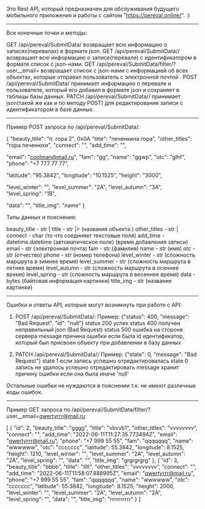 
Это Rest API, который предназначен для обслуживания будущего мобильного приложения и работы с сайтом  "https://pereval.online/". :)

---------------------------------------------------------------------------------------------------------------------------------------------------------------------------------

Все конечные точки и методы:

GET /api/pereval/SubmitData/ возвращает всю информацию о записях(перевалах) в формате json.
GET /api/pereval/SubmitData/<id>/ возвращает всю информацию о записе(перевале) с идентификатором <id> в формате список с json-нами.
GET /api/pereval/SubmitData/filter/?user__email=<email> возвращает список с json-нами с информацией об всех объектах, которые отправил пользователь с электронной почтой <email>.
POST /api/pereval/SubmitData/ принимает информацию о перевале и пользователе, который его добавил в формате json и сохраняет в таблицы базы данных.
PATCH /api/pereval/SubmitData/<id>/ принимает json(такой же как и по методу POST) для редактирования записи с идентификатором <id> в базе данных.

---------------------------------------------------------------------------------------------------------------------------------------------------------------------------------

Пример POST запроса по /api/pereval/SubmitData/:

{
  "beauty_title": "п. гора 2", 0x0A
  "title": "печенкина гора",
  "other_titles": "гора печенюхи",
  "connect": "",
  "add_time": "",

  "email": "coolman@mail.ru",
  "fam": "gg",
  "name": "ggwp",
  "otc": "glhf",
  "phone": "+7 777 77 77",

  "latitude": "95.3842",
  "longitude": "10.1525",
  "height": "3000",

  "level_winter": "",
  "level_summer": "2А",
  "level_autumn": "3А",
  "level_spring": "1B",

  "data": "",
  "title_img": "name"
}

Типы данных и пояснения:

beauty_title - str |
title - str        |> (названия объекта.)
other_titles - str |
connect - char (то что соединяет текстовые поля)
add_time - datetime.datetime (автоматическое поле) (время добавления записи)
email - str (электронная почта)
fam - str (фамилия)
name - str (имя)
otc - str (отчество)
phone - str (номер телефона)
level_winter - str (сложность маршрута в зимнее время)
level_summer - str (сложность маршрута в летнее время)
level_autumn - str (сложность маршрута в осеннее время)
level_spring - str (сложность маршрута в весеннее время)
data - bytes (байтовая информация картинки)
title_img - str (название картинки)

---------------------------------------------------------------------------------------------------------------------------------------------------------------------------------

Ошибки и ответы API, которые могут возникнуть при работе с API:

1. POST /api/pereval/SubmitData/:
Пример: {"status": 400, "message": "Bad Request", "id": "null"}
status 200 успех
status 400 получен неправильный json (Bad Request)
status 500 ошибка на стороне сервера
message причина ошибки если была
id идентификатор, который был присвоен объекту при добавлении в базу данных

2. PATCH /api/pereval/SubmitData/<id>/
Пример: {"state": 0, "message": "Bad Request"}
state 1 если запись успешно отредактировалась
state 0 запись не удалось успешно отредактировать
message хранит причину ошибки если она была иначе 'null'

Остальные ошибки не нуждаются в пояснении т.к. не имеют различные коды ошибок.


---------------------------------------------------------------------------------------------------------------------------------------------------------------------------------

Пример GET запроса по /api/pereval/SubmitData/filter/?user__email=<qwertyrrr@mail.ru>

[
    {
        "id": 2,
        "beauty_title": "gggg",
        "title": "vbvvb1",
        "other_titles": "vvvvvvvv",
        "connect": "",
        "add_time": "2022-06-11T11:27:35.773494Z",
        "email": "qwertyrrr@mail.ru",
        "phone": "+7 999 55 55",
        "fam": "qqqqqqq",
        "name": "wwwwww",
        "otc": "ccccccc",
        "latitude": 55.3842,
        "longitude": 8.1525,
        "height": 1210,
        "level_winter": "",
        "level_summer": "2А",
        "level_autumn": "2А",
        "level_spring": "",
        "data": "",
        "title_img": "grgrgrgrg"
    },
    {
        "id": 3,
        "beauty_title": "bbbb",
        "title": "lllll",
        "other_titles": "vvvvvvvv",
        "connect": "",
        "add_time": "2022-06-11T11:58:07.888995Z",
        "email": "qwertyrrr@mail.ru",
        "phone": "+7 999 55 55",
        "fam": "qqqqqqq",
        "name": "wwwwww",
        "otc": "ccccccc",
        "latitude": 55.3842,
        "longitude": 8.1525,
        "height": 2000,
        "level_winter": "",
        "level_summer": "2А",
        "level_autumn": "2А",
        "level_spring": "",
        "data": "",
        "title_img": "rrrrrrrrrr"
    }
]











